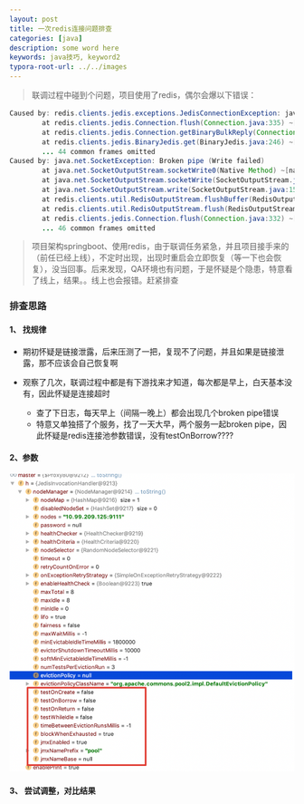 ```yaml
---
layout: post
title: 一次redis连接问题排查
categories: [java]
description: some word here
keywords: java技巧, keyword2
typora-root-url: ../../images
---
```


> 联调过程中碰到个问题，项目使用了redis，偶尔会爆以下错误：

```java
Caused by: redis.clients.jedis.exceptions.JedisConnectionException: java.net.SocketException: Broken pipe (Write failed)
        at redis.clients.jedis.Connection.flush(Connection.java:335) ~[jedis-2.9.3.jar!/:na]
        at redis.clients.jedis.Connection.getBinaryBulkReply(Connection.java:258) ~[jedis-2.9.3.jar!/:na]
        at redis.clients.jedis.BinaryJedis.get(BinaryJedis.java:246) ~[jedis-2.9.3.jar!/:na]
        ... 44 common frames omitted
Caused by: java.net.SocketException: Broken pipe (Write failed)
        at java.net.SocketOutputStream.socketWrite0(Native Method) ~[na:1.8.0_211]
        at java.net.SocketOutputStream.socketWrite(SocketOutputStream.java:111) ~[na:1.8.0_211]
        at java.net.SocketOutputStream.write(SocketOutputStream.java:155) ~[na:1.8.0_211]
        at redis.clients.util.RedisOutputStream.flushBuffer(RedisOutputStream.java:52) ~[jedis-2.9.3.jar!/:na]
        at redis.clients.util.RedisOutputStream.flush(RedisOutputStream.java:216) ~[jedis-2.9.3.jar!/:na]
        at redis.clients.jedis.Connection.flush(Connection.java:332) ~[jedis-2.9.3.jar!/:na]
        ... 46 common frames omitted
```

> 项目架构springboot、使用redis，由于联调任务紧急，并且项目接手来的（前任已经上线），不定时出现，出现时重启会立即恢复（等一下也会恢复），没当回事。后来发现，QA环境也有问题，于是怀疑是个隐患，特意看了线上，结果。。线上也会报错。赶紧排查

### 排查思路

#### 1、 找规律

- 期初怀疑是链接泄露，后来压测了一把，复现不了问题，并且如果是链接泄露，那不应该会自己恢复啊

- 观察了几次，联调过程中都是有下游找来才知道，每次都是早上，白天基本没有，因此怀疑是连接超时
  - 查了下日志，每天早上（间隔一晚上）都会出现几个broken pipe错误
  - 特意又单独搭了个服务，找了一天大早，两个服务一起broken pipe，因此怀疑是redis连接池参数错误，没有testOnBorrow????

#### 2、参数

![image-20200328224925971](/../_posts/java/2020-03-24-记录一次redis问题.assets/image-20200328224925971.png)

#### 3、 尝试调整，对比结果

